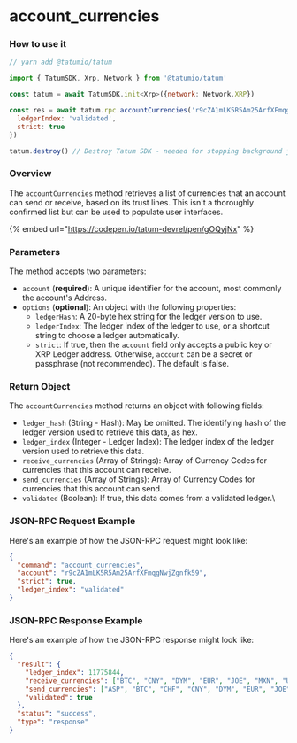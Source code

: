 # account\_currencies

### How to use it

```javascript
// yarn add @tatumio/tatum

import { TatumSDK, Xrp, Network } from '@tatumio/tatum'

const tatum = await TatumSDK.init<Xrp>({network: Network.XRP})

const res = await tatum.rpc.accountCurrencies('r9cZA1mLK5R5Am25ArfXFmqgNwjZgnfk59', {
  ledgerIndex: 'validated',
  strict: true
})

tatum.destroy() // Destroy Tatum SDK - needed for stopping background jobs
```

### Overview

The `accountCurrencies` method retrieves a list of currencies that an account can send or receive, based on its trust lines. This isn't a thoroughly confirmed list but can be used to populate user interfaces.

{% embed url="https://codepen.io/tatum-devrel/pen/gOQyjNx" %}

### Parameters

The method accepts two parameters:

* `account` (**required**): A unique identifier for the account, most commonly the account's Address.
* `options` (**optional**): An object with the following properties:
  * `ledgerHash`: A 20-byte hex string for the ledger version to use.
  * `ledgerIndex`: The ledger index of the ledger to use, or a shortcut string to choose a ledger automatically.
  * `strict`: If true, then the `account` field only accepts a public key or XRP Ledger address. Otherwise, `account` can be a secret or passphrase (not recommended). The default is false.

### Return Object

The `accountCurrencies` method returns an object with following fields:

* `ledger_hash` (String - Hash): May be omitted. The identifying hash of the ledger version used to retrieve this data, as hex.
* `ledger_index` (Integer - Ledger Index): The ledger index of the ledger version used to retrieve this data.
* `receive_currencies` (Array of Strings): Array of Currency Codes for currencies that this account can receive.
* `send_currencies` (Array of Strings): Array of Currency Codes for currencies that this account can send.
* `validated` (Boolean): If true, this data comes from a validated ledger.\


### JSON-RPC Request Example

Here's an example of how the JSON-RPC request might look like:

```json
{
  "command": "account_currencies",
  "account": "r9cZA1mLK5R5Am25ArfXFmqgNwjZgnfk59",
  "strict": true,
  "ledger_index": "validated"
}
```

### JSON-RPC Response Example

Here's an example of how the JSON-RPC response might look like:

```json
{
  "result": {
    "ledger_index": 11775844,
    "receive_currencies": ["BTC", "CNY", "DYM", "EUR", "JOE", "MXN", "USD", "015841551A748AD2C1F76FF6ECB0CCCD00000000"],
    "send_currencies": ["ASP", "BTC", "CHF", "CNY", "DYM", "EUR", "JOE", "JPY", "MXN", "USD"],
    "validated": true
  },
  "status": "success",
  "type": "response"
}
```
